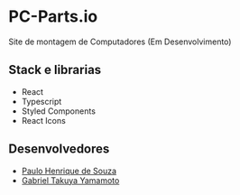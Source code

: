# PC-Parts.io 

Site de montagem de Computadores (Em Desenvolvimento)

## Stack e librarias

* React
* Typescript
* Styled Components
* React Icons

## Desenvolvedores

* [Paulo Henrique de Souza](https://github.com/PSouza-10)
* [Gabriel Takuya Yamamoto](https://github.com/Takkuya)
